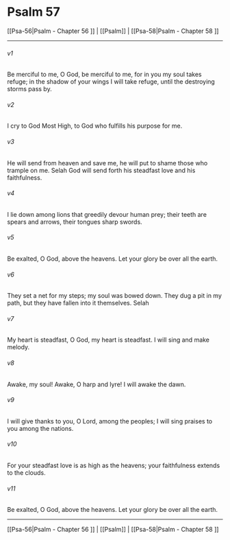 # Psalm 57

[[Psa-56|Psalm - Chapter 56 ]] | [[Psalm]] | [[Psa-58|Psalm - Chapter 58 ]]
***

###### v1
Be merciful to me, O God, be merciful to me, for in you my soul takes refuge; in the shadow of your wings I will take refuge, until the destroying storms pass by.
###### v2
I cry to God Most High, to God who fulfills his purpose for me.
###### v3
He will send from heaven and save me, he will put to shame those who trample on me. Selah God will send forth his steadfast love and his faithfulness.
###### v4
I lie down among lions that greedily devour human prey; their teeth are spears and arrows, their tongues sharp swords.
###### v5
Be exalted, O God, above the heavens. Let your glory be over all the earth.
###### v6
They set a net for my steps; my soul was bowed down. They dug a pit in my path, but they have fallen into it themselves. Selah
###### v7
My heart is steadfast, O God, my heart is steadfast. I will sing and make melody.
###### v8
Awake, my soul! Awake, O harp and lyre! I will awake the dawn.
###### v9
I will give thanks to you, O Lord, among the peoples; I will sing praises to you among the nations.
###### v10
For your steadfast love is as high as the heavens; your faithfulness extends to the clouds.
###### v11
Be exalted, O God, above the heavens. Let your glory be over all the earth.

***

[[Psa-56|Psalm - Chapter 56 ]] | [[Psalm]] | [[Psa-58|Psalm - Chapter 58 ]]
